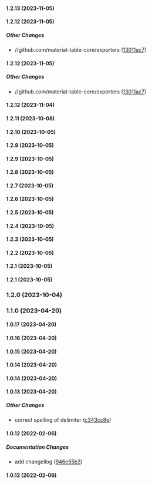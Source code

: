 #### 1.2.13 (2023-11-05)

#### 1.2.12 (2023-11-05)

##### Other Changes

* //github.com/material-table-core/exporters ([13011ac7](https://github.com/material-table-core/exporters/commit/13011ac74f49dbdc89e5e77ee7d2c45b26953253))

#### 1.2.12 (2023-11-05)

##### Other Changes

* //github.com/material-table-core/exporters ([13011ac7](https://github.com/material-table-core/exporters/commit/13011ac74f49dbdc89e5e77ee7d2c45b26953253))

#### 1.2.12 (2023-11-04)

#### 1.2.11 (2023-10-08)

#### 1.2.10 (2023-10-05)

#### 1.2.9 (2023-10-05)

#### 1.2.9 (2023-10-05)

#### 1.2.8 (2023-10-05)

#### 1.2.7 (2023-10-05)

#### 1.2.6 (2023-10-05)

#### 1.2.5 (2023-10-05)

#### 1.2.4 (2023-10-05)

#### 1.2.3 (2023-10-05)

#### 1.2.2 (2023-10-05)

#### 1.2.1 (2023-10-05)

#### 1.2.1 (2023-10-05)

### 1.2.0 (2023-10-04)

### 1.1.0 (2023-04-20)

#### 1.0.17 (2023-04-20)

#### 1.0.16 (2023-04-20)

#### 1.0.15 (2023-04-20)

#### 1.0.14 (2023-04-20)

#### 1.0.14 (2023-04-20)

#### 1.0.13 (2023-04-20)

##### Other Changes

*  correct spelling of delimiter ([c343cc8e](https://github.com/material-table-core/exporters/commit/c343cc8e4effe317742d04f1a6ff1254ab1798e2))

#### 1.0.12 (2022-02-06)

##### Documentation Changes

*  add changellog ([946e55b3](https://github.com/material-table-core/exporters/commit/946e55b3842d4bee9193c57ff99360b6ac120552))

#### 1.0.12 (2022-02-06)

